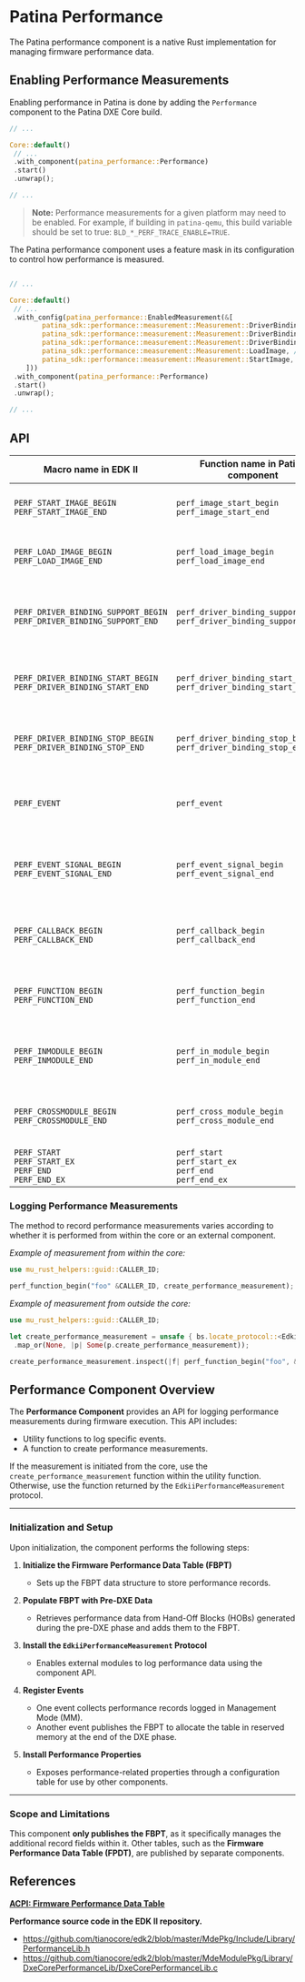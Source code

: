 # Patina Performance

The Patina performance component is a native Rust implementation for managing firmware performance data.

## Enabling Performance Measurements

Enabling performance in Patina is done by adding the `Performance` component to the Patina DXE Core build.

```rust
// ...

Core::default()
 // ...
 .with_component(patina_performance::Performance)
 .start()
 .unwrap();

// ...
```

> **Note:** Performance measurements for a given platform may need to be enabled. For example, if building in
`patina-qemu`, this build variable should be set to true: `BLD_*_PERF_TRACE_ENABLE=TRUE`.

The Patina performance component uses a feature mask in its configuration to control how performance is measured.

```rust

// ...

Core::default()
 // ...
 .with_config(patina_performance::EnabledMeasurement(&[
        patina_sdk::performance::measurement::Measurement::DriverBindingStart, // Adds driver binding start measurements.
        patina_sdk::performance::measurement::Measurement::DriverBindingStop, // Adds driver binding stop measurements.
        patina_sdk::performance::measurement::Measurement::DriverBindingSupport, // Adds driver binding support measurements.
        patina_sdk::performance::measurement::Measurement::LoadImage, // Adds load image measurements.
        patina_sdk::performance::measurement::Measurement::StartImage, // Adds start image measurements.
    ]))
 .with_component(patina_performance::Performance)
 .start()
 .unwrap();

// ...
```

## API

| Macro name in EDK II                                                  | Function name in Patina component                                        | Description                                                     |
| --------------------------------------------------------------------- | ------------------------------------------------------------------------ | --------------------------------------------------------------- |
| `PERF_START_IMAGE_BEGIN` <br>`PERF_START_IMAGE_END`                   | `perf_image_start_begin`<br>`perf_image_start_end`                       | Measure the performance of start image in core.                 |
| `PERF_LOAD_IMAGE_BEGIN`<br>`PERF_LOAD_IMAGE_END`                      | `perf_load_image_begin`<br>`perf_load_image_end`                         | Measure the performance of load image in core.                  |
| `PERF_DRIVER_BINDING_SUPPORT_BEGIN` `PERF_DRIVER_BINDING_SUPPORT_END` | `perf_driver_binding_support_begin`<br>`perf_driver_binding_support_end` | Measure the performance of driver binding support in core.      |
| `PERF_DRIVER_BINDING_START_BEGIN`<br>`PERF_DRIVER_BINDING_START_END`  | `perf_driver_binding_start_begin`<br>`perf_driver_binding_start_end`     | Measure the performance of driver binding start in core.        |
| `PERF_DRIVER_BINDING_STOP_BEGIN`<br>`PERF_DRIVER_BINDING_STOP_END`    | `perf_driver_binding_stop_begin`<br>`perf_driver_binding_stop_end`       | Measure the performance of driver binding stop in core.         |
| `PERF_EVENT`                                                          | `perf_event`                                                             | Measure the time from power-on to this function execution.      |
| `PERF_EVENT_SIGNAL_BEGIN`<br>`PERF_EVENT_SIGNAL_END`                  | `perf_event_signal_begin`<br>`perf_event_signal_end`                     | Measure the performance of event signal behavior in any module. |
| `PERF_CALLBACK_BEGIN`<br>`PERF_CALLBACK_END`                          | `perf_callback_begin`<br>`perf_callback_end`                             | Measure the performance of a callback function in any module.   |
| `PERF_FUNCTION_BEGIN`<br>`PERF_FUNCTION_END`                          | `perf_function_begin`<br>`perf_function_end`                             | Measure the performance of a general function in any module.    |
| `PERF_INMODULE_BEGIN`<br>`PERF_INMODULE_END`                          | `perf_in_module_begin`<br>`perf_in_module_end`<br>                       | Measure the performance of a behavior within one module.        |
| `PERF_CROSSMODULE_BEGIN`<br>`PERF_CROSSMODULE_END`                    | `perf_cross_module_begin`<br>`perf_cross_module_end`                     | Measure the performance of a behavior in different modules.     |
| `PERF_START`<br>`PERF_START_EX`<br>`PERF_END`<br>`PERF_END_EX`        | `perf_start`<br>`perf_start_ex`<br>`perf_end`<br>`perf_end_ex`           | Make a performance measurement.                                 |

### Logging Performance Measurements

The method to record performance measurements varies according to whether it is performed from within the core or an
external component.

*Example of measurement from within the core:*

```rust
use mu_rust_helpers::guid::CALLER_ID;

perf_function_begin("foo" &CALLER_ID, create_performance_measurement);
```

*Example of measurement from outside the core:*

```rust
use mu_rust_helpers::guid::CALLER_ID;

let create_performance_measurement = unsafe { bs.locate_protocol::<EdkiiPerformanceMeasurement>(None) }
 .map_or(None, |p| Some(p.create_performance_measurement));

create_performance_measurement.inspect(|f| perf_function_begin("foo", &CALLER_ID, *f));
```

## Performance Component Overview

The **Performance Component** provides an API for logging performance measurements during firmware execution. This
API includes:

- Utility functions to log specific events.
- A function to create performance measurements.

If the measurement is initiated from the core, use the `create_performance_measurement` function within the utility
function. Otherwise, use the function returned by the `EdkiiPerformanceMeasurement` protocol.

---

### Initialization and Setup

Upon initialization, the component performs the following steps:

1. **Initialize the Firmware Performance Data Table (FBPT)**

   - Sets up the FBPT data structure to store performance records.

2. **Populate FBPT with Pre-DXE Data**

   - Retrieves performance data from Hand-Off Blocks (HOBs) generated during the pre-DXE phase and adds them to the FBPT.

3. **Install the `EdkiiPerformanceMeasurement` Protocol**

   - Enables external modules to log performance data using the component API.

4. **Register Events**

   - One event collects performance records logged in Management Mode (MM).
   - Another event publishes the FBPT to allocate the table in reserved memory at the end of the DXE phase.

5. **Install Performance Properties**

   - Exposes performance-related properties through a configuration table for use by other components.

---

### Scope and Limitations

This component **only publishes the FBPT**, as it specifically manages the additional record fields within it.
Other tables, such as the **Firmware Performance Data Table (FPDT)**, are published by separate components.

## References

[**ACPI: Firmware Performance Data Table**](https://uefi.org/htmlspecs/ACPI_Spec_6_4_html/05_ACPI_Software_Programming_Model/ACPI_Software_Programming_Model.html?highlight=fbpt#firmware-performance-data-table-fpdt)

**Performance source code in the EDK II repository.**

- <https://github.com/tianocore/edk2/blob/master/MdePkg/Include/Library/PerformanceLib.h>
- <https://github.com/tianocore/edk2/blob/master/MdeModulePkg/Library/DxeCorePerformanceLib/DxeCorePerformanceLib.c>
